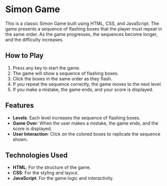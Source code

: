 # Simon Game

This is a classic Simon Game built using HTML, CSS, and JavaScript. The game presents a sequence of flashing boxes that the player must repeat in the same order. As the game progresses, the sequences become longer, and the difficulty increases.

## How to Play

1. Press any key to start the game.
2. The game will show a sequence of flashing boxes.
3. Click the boxes in the same order as they flash.
4. If you repeat the sequence correctly, the game moves to the next level.
5. If you make a mistake, the game ends, and your score is displayed.

## Features

- **Levels**: Each level increases the sequence of flashing boxes.
- **Game Over**: When the user makes a mistake, the game ends, and the score is displayed.
- **User Interaction**: Click on the colored boxes to replicate the sequence shown.

## Technologies Used

- **HTML**: For the structure of the game.
- **CSS**: For the styling and layout.
- **JavaScript**: For the game logic and interactivity.
